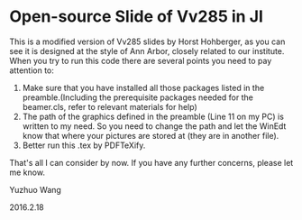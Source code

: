 # Open-source Slide of Vv285 in JI
This is a modified version of Vv285 slides by Horst Hohberger, as you can see it is designed at the style of Ann Arbor, closely related to our institute.
When you try to run this code there are several points you need to pay attention to:

1. Make sure that you have installed all those packages listed in the preamble.(Including the prerequisite packages needed for the beamer.cls, refer to relevant materials for help)
2. The path of the graphics defined in the preamble (Line 11 on my PC) is written to my need. So you need to change the path and let the WinEdt know that where your pictures are stored at (they are in another file).
3. Better run this .tex by PDFTeXify.

That's all I can consider by now. If you have any further concerns, please let me know.

Yuzhuo Wang

2016.2.18
